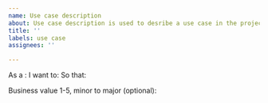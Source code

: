 ```yaml
---
name: Use case description
about: Use case description is used to desribe a use case in the project
title: ''
labels: use case
assignees: ''

---
```


As a <role>: 
I want to: 
So that:

Business value 1-5, minor to major (optional):
